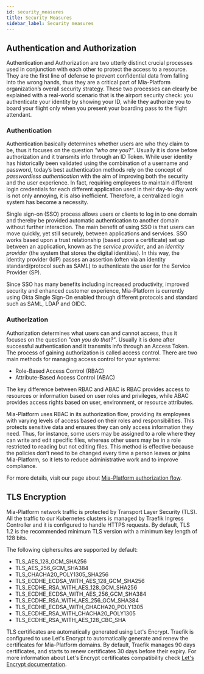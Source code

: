 ```yaml
---
id: security_measures
title: Security Measures
sidebar_label: Security measures
---
```


## Authentication and Authorization

Authentication and Authorization are two utterly distinct crucial processes used in conjunction with each other to protect the access to a resource. They are the first line of defense to prevent confidential data from falling into the wrong hands, thus they are a critical part of Mia-Platform organization’s overall security strategy. These two processes can clearly be explained with a real-world scenario that is the airport security check: you authenticate your identity by showing your ID, while they authorize you to board your flight only when you present your boarding pass to the flight attendant.

### Authentication

Authentication basically determines whether users are who they claim to be, thus it focuses on the question *"who are you?"*. Usually it is done before authorization and it transmits info through an ID Token. While user identity has historically been validated using the combination of a username and password, today’s best authentication methods rely on the concept of *passwordless authentication* with the aim of improving both the security and the user experience. In fact, requiring employees to maintain different login credentials for each different application used in their day-to-day work is not only annoying, it is also inefficient. Therefore, a centralized login system has become a necessity.

Single sign-on (SSO) process allows users or clients to log in to one domain and thereby be provided automatic authentication to another domain without further interaction. The main benefit of using SSO is that users can move quickly, yet still securely, between applications and services. SSO works based upon a trust relationship (based upon a certificate) set up between an application, known as the *service provider*, and an *identity provider* (the system that stores the digital identities). In this way, the identity provider (IdP) passes an assertion (often via an identity standard/protocol such as SAML) to authenticate the user for the Service Provider (SP).

Since SSO has many benefits including increased productivity, improved security and enhanced customer experience, Mia-Platform is currently using Okta Single Sign-On enabled through different protocols and standard such as SAML, LDAP and OIDC.

### Authorization

Authorization determines what users can and cannot access, thus it focuses on the question *"can you do that?"*. Usually it is done after successful authentication and it transmits info through an Access Token. The process of gaining authorization is called access control. There are two main methods for managing access control for your systems:

- Role-Based Access Control (RBAC)
- Attribute-Based Access Control (ABAC)

The key difference between RBAC and ABAC is RBAC provides access to resources or information based on user roles and privileges, while ABAC provides access rights based on user, environment, or resource attributes.

Mia-Platform uses RBAC in its authorization flow, providing its employees with varying levels of access based on their roles and responsibilities. This protects sensitive data and ensures they can only access information they need. Thus, for instance, some users may be assigned to a role where they can write and edit specific files, whereas other users may be in a role restricted to reading but not editing files. This method is effective because the policies don’t need to be changed every time a person leaves or joins Mia-Platform, so it lets to reduce administrative work and to improve compliance.

For more details, visit our page about [Mia-Platform authorization flow](../../development_suite/set-up-infrastructure/authorization-flow).

##  TLS Encryption

Mia-Platform network traffic is protected by Transport Layer Security (TLS). All the traffic to our Kubernetes clusters is managed by Traefik Ingress Controller and it is configured to handle HTTPS requests. By default, TLS 1.2 is the recommended minimum TLS version with a minimum key length of 128 bits. 

The following ciphersuites are supported by default:  

- TLS_AES_128_GCM_SHA256
- TLS_AES_256_GCM_SHA384
- TLS_CHACHA20_POLY1305_SHA256
- TLS_ECDHE_ECDSA_WITH_AES_128_GCM_SHA256
- TLS_ECDHE_RSA_WITH_AES_128_GCM_SHA256
- TLS_ECDHE_ECDSA_WITH_AES_256_GCM_SHA384
- TLS_ECDHE_RSA_WITH_AES_256_GCM_SHA384
- TLS_ECDHE_ECDSA_WITH_CHACHA20_POLY1305
- TLS_ECDHE_RSA_WITH_CHACHA20_POLY1305
- TLS_ECDHE_RSA_WITH_AES_128_CBC_SHA
  

TLS certificates are automatically generated using Let's Encrypt. Traefik is configured to use Let's Encrypt to automatically generate and renew the certificates for Mia-Platform domains. By default, Traefik manages 90 days certificates, and starts to renew certificates 30 days before their expiry. For more information about Let's Encrypt certificates compatibility check [Let's Encrypt documentation](https://letsencrypt.org/docs/certificate-compatibility/).
